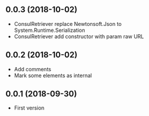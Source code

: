 ## 0.0.3 (2018-10-02)

- ConsulRetriever replace Newtonsoft.Json to System.Runtime.Serialization
- ConsulRetriever add constructor with param raw URL

## 0.0.2 (2018-10-02)

- Add comments
- Mark some elements as internal

## 0.0.1 (2018-09-30)

- First version
